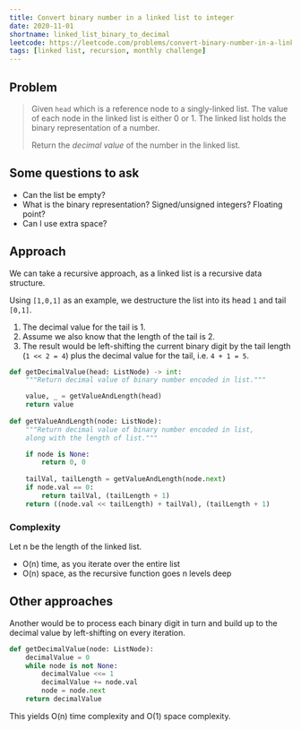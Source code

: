 ```yaml
---
title: Convert binary number in a linked list to integer
date: 2020-11-01
shortname: linked_list_binary_to_decimal
leetcode: https://leetcode.com/problems/convert-binary-number-in-a-linked-list-to-integer
tags: [linked list, recursion, monthly challenge]
---
```


## Problem

> Given `head` which is a reference node to a singly-linked list. 
> The value of each node in the linked list is either 0 or 1. 
> The linked list holds the binary representation of a number.
> 
> Return the _decimal value_ of the number in the linked list.

## Some questions to ask
* Can the list be empty?
* What is the binary representation? Signed/unsigned integers? Floating point?
* Can I use extra space?

## Approach

We can take a recursive approach, as a linked list is a recursive data structure.

Using `[1,0,1]` as an example, we destructure the list into its head `1` and tail `[0,1]`. 

1. The decimal value for the tail is 1.
2. Assume we also know that the length of the tail is 2.
3. The result would be left-shifting the current binary digit by the tail length (`1 << 2 = 4`) plus the decimal value for the tail, i.e. `4 + 1 = 5`.

```python
def getDecimalValue(head: ListNode) -> int:
    """Return decimal value of binary number encoded in list."""

    value, _ = getValueAndLength(head)
    return value
        
def getValueAndLength(node: ListNode):
    """Return decimal value of binary number encoded in list,
    along with the length of list."""

    if node is None:
        return 0, 0
    
    tailVal, tailLength = getValueAndLength(node.next)
    if node.val == 0:
        return tailVal, (tailLength + 1)
    return ((node.val << tailLength) + tailVal), (tailLength + 1)
```

### Complexity
Let n be the length of the linked list.

* O(n) time, as you iterate over the entire list
* O(n) space, as the recursive function goes n levels deep

## Other approaches

Another would be to process each binary digit in turn and build up to the decimal value by left-shifting on every iteration.

```python
def getDecimalValue(node: ListNode):
    decimalValue = 0
    while node is not None:
        decimalValue <<= 1
        decimalValue += node.val
        node = node.next
    return decimalValue
```

This yields O(n) time complexity and O(1) space complexity.